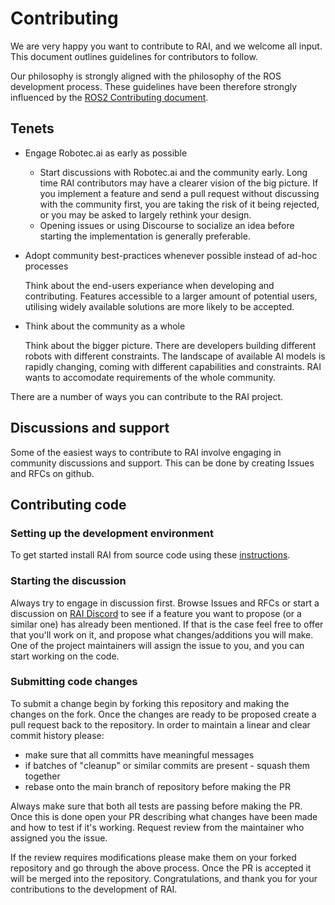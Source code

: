 # Contributing

We are very happy you want to contribute to RAI, and we welcome all input.
This document outlines guidelines for contributors to follow.

Our philosophy is strongly aligned with the philosophy of the ROS development process.
These guidelines have been therefore strongly influenced by the [ROS2 Contributing document](https://docs.ros.org/en/jazzy/The-ROS2-Project/Contributing.html).

## Tenets

- Engage Robotec.ai as early as possible

  - Start discussions with Robotec.ai and the community early. Long time RAI contributors may have a clearer vision of the big picture. If you implement a feature and send a pull request without discussing with the community first, you are taking the risk of it being rejected, or you may be asked to largely rethink your design.
  - Opening issues or using Discourse to socialize an idea before starting the implementation is generally preferable.

- Adopt community best-practices whenever possible instead of ad-hoc processes

  Think about the end-users experiance when developing and contributing. Features accessible to a larger amount of potential users, utilising widely available solutions are more likely to be accepted.

- Think about the community as a whole

  Think about the bigger picture. There are developers building different robots with different constraints. The landscape of available AI models is rapidly changing, coming with different capabilities and constraints. RAI wants to accomodate requirements of the whole community.

There are a number of ways you can contribute to the RAI project.

## Discussions and support

Some of the easiest ways to contribute to RAI involve engaging in community discussions and support. This can be done by creating Issues and RFCs on github.

## Contributing code

### Setting up the development environment

To get started install RAI from source code using these [instructions](docs/developer_guide.md#developer-environment-setup).

### Starting the discussion

Always try to engage in discussion first. Browse Issues and RFCs or start a discussion on [RAI Discord](https://discord.gg/GZGfejUSjt) to see if a feature you want to propose (or a similar one) has already been mentioned.
If that is the case feel free to offer that you'll work on it, and propose what changes/additions you will make.
One of the project maintainers will assign the issue to you, and you can start working on the code.

### Submitting code changes

To submit a change begin by forking this repository and making the changes on the fork.
Once the changes are ready to be proposed create a pull request back to the repository.
In order to maintain a linear and clear commit history please:

- make sure that all committs have meaningful messages
- if batches of "cleanup" or similar commits are present - squash them together
- rebase onto the main branch of repository before making the PR

Always make sure that both all tests are passing before making the PR.
Once this is done open your PR describing what changes have been made and how to test if it's working.
Request review from the maintainer who assigned you the issue.

If the review requires modifications please make them on your forked repository and go through the above process.
Once the PR is accepted it will be merged into the repository.
Congratulations, and thank you for your contributions to the development of RAI.
